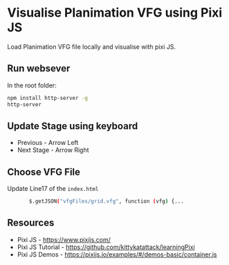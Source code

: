 # Visualise Planimation VFG using Pixi JS
Load Planimation VFG file locally and visualise with pixi JS.

## Run websever
In the root folder:
```sh
npm install http-server -g
http-server
```

## Update Stage using keyboard

* Previous - Arrow Left
* Next Stage - Arrow Right

## Choose VFG File
Update Line17 of the ```index.html```
```sh
       $.getJSON("vfgFiles/grid.vfg", function (vfg) {...
```

## Resources
* Pixi JS - https://www.pixijs.com/
* Pixi JS Tutorial - https://github.com/kittykatattack/learningPixi
* Pixi JS Demos - https://pixijs.io/examples/#/demos-basic/container.js
